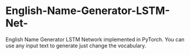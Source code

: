 # English-Name-Generator-LSTM-Net-
English Name Generator LSTM Network implemented in PyTorch.
You can use any input text to generate just change the vocabulary. 
